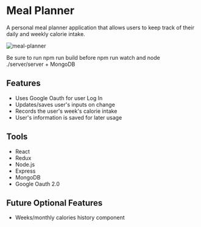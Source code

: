 # Meal Planner
A personal meal planner application that allows users to keep track of their daily and weekly calorie intake.

![meal-planner](https://cloud.githubusercontent.com/assets/17189463/21058024/ecf1da5a-bdf0-11e6-8b41-8e33f2e5415c.png)

Be sure to run npm run build before npm run watch and node ./server/server + MongoDB

## Features
  - Uses Google Oauth for user Log In
  - Updates/saves user's inputs on change
  - Records the user's week's calorie intake 
  - User's information is saved for later usage 

## Tools
  - React
  - Redux
  - Node.js
  - Express
  - MongoDB
  - Google Oauth 2.0

## Future Optional Features
+ Weeks/monthly calories history component

